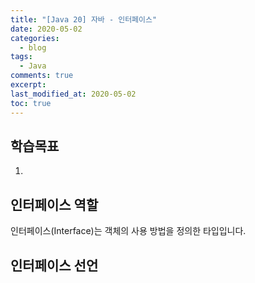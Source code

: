 ```yaml
---
title: "[Java 20] 자바 - 인터페이스"
date: 2020-05-02
categories:
  - blog
tags:
  - Java
comments: true
excerpt: 
last_modified_at: 2020-05-02
toc: true
---
```


## 학습목표

1. 

## 인터페이스 역할

인터페이스(Interface)는 객체의 사용 방법을 정의한 타입입니다.  

## 인터페이스 선언
